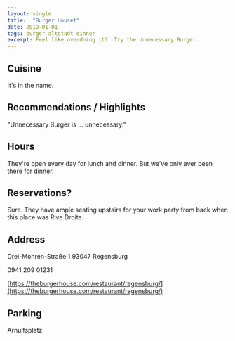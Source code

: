 ```yaml
---
layout: single
title:  "Burger Houset"
date: 2019-01-01
tags: burger altstadt dinner
excerpt: Feel like overdoing it?  Try the Unnecessary Burger.
---
```


## Cuisine ##
It's in the name.

## Recommendations / Highlights ##
"Unnecessary Burger is ... unnecessary."

## Hours ##
They're open every day for lunch and dinner.  But we've only ever been there for dinner.

## Reservations? ##
Sure.  They have ample seating upstairs for your work party from back when this place was Rive Droite.

## Address ##
Drei-Mohren-Straße 1
93047 Regensburg

0941 209 01231

[https://theburgerhouse.com/restaurant/regensburg/](https://theburgerhouse.com/restaurant/regensburg/)

## Parking ##
Arnulfsplatz